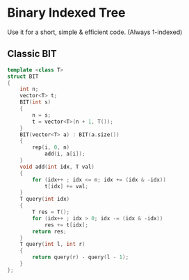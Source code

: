 # Binary Indexed Tree

Use it for a short, simple & efficient code. (Always 1-indexed)

## Classic BIT
```cpp
template <class T>
struct BIT
{
    int n;
    vector<T> t;
    BIT(int s)
    {
        n = s;
        t = vector<T>(n + 1, T());
    }
    BIT(vector<T> a) : BIT(a.size())
    {
        rep(i, 0, n)
            add(i, a[i]);
    }
    void add(int idx, T val)
    {
        for (idx++ ; idx <= n; idx += (idx & -idx))
            t[idx] += val;
    }
    T query(int idx)
    {
        T res = T();
        for (idx++ ; idx > 0; idx -= (idx & -idx))
            res += t[idx];
        return res;
    }
    T query(int l, int r)
    {
        return query(r) - query(l - 1);
    }
};
```